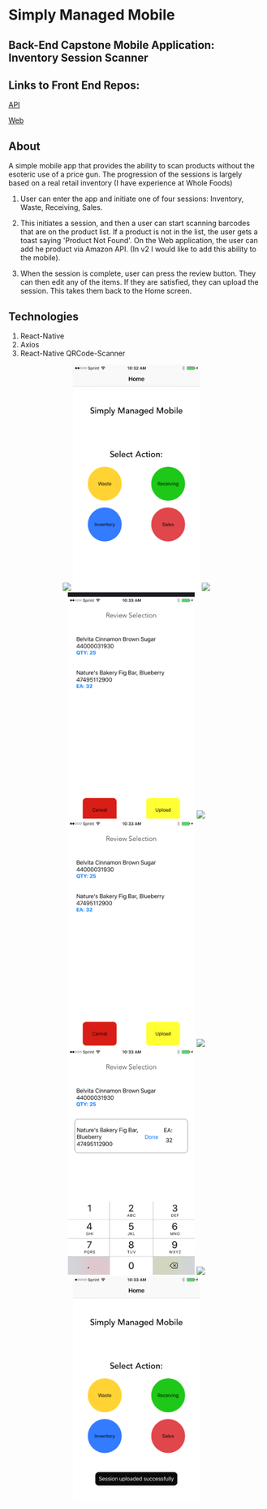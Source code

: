 # Simply Managed Mobile

## Back-End Capstone Mobile Application: Inventory Session Scanner

## Links to Front End Repos:
  [API](https://github.com/lukeschuyler/inventory-mobile-API) 
  
  [Web](https://github.com/lukeschuyler/web-inventory)
  
## About
A simple mobile app that provides the ability to scan products without the esoteric use of a price gun. The progression of the sessions
is largely based on a real retail inventory (I have experience at Whole Foods)

1. User can enter the app and initiate one of four sessions: Inventory, Waste, Receiving, Sales.

2. This initiates a session, and then a user can start scanning barcodes that are on the product list. If a product is not in the list,
the user gets a toast saying 'Product Not Found'. On the Web application, the user can add he product via Amazon API. 
(In v2 I would like to add this ability to the mobile).

3. When the session is complete, user can press the review button. They can then edit any of the items. If they are satisfied, 
they can upload the session. This takes them back to the Home screen.


## Technologies

1. React-Native
2. Axios
3. React-Native QRCode-Scanner

<div align="center">
  <img src="img/Screen Shot 2017-04-13 at 11.05.21 PM.png" /> <img width="250px" style="{display: inline}" src="IMG/IMG_0017.PNG.png" />
  <img src="img/Screen Shot 2017-04-13 at 11.06.25 PM.png" /> <img width="250px" style="{display: inline}" src="IMG/IMG_0019.PNG.png" />
  <img src="img/Screen Shot 2017-04-13 at 11.07.19 PM.png" /> <img width="250px" style="{display: inline}" src="IMG/IMG_0020.PNG.png" />
  <img src="img/Screen Shot 2017-04-13 at 11.07.47 PM.png" /> <img width="250px" style="{display: inline}" src="IMG/IMG_0021.PNG.png" />
  <img src="img/Screen Shot 2017-04-13 at 11.08.21 PM.png" /> <img width="250px" style="{display: inline}" src="IMG/IMG_0022.PNG.png" />
</div>
